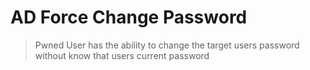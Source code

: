 # AD Force Change Password

> Pwned User has the ability to change the target users password without know that users current password
